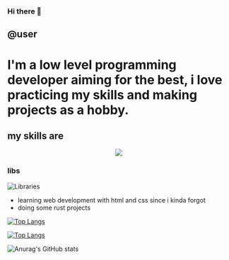### Hi there 👋
## @user

# I'm a low level programming developer aiming for the best, i love practicing my skills and making projects as a hobby.

## my skills are 

<p align="center">
  <a href="https://skillicons.dev">
    <img src="https://skillicons.dev/icons?i=git,cs,cpp,c,python,react,js,rust" />
  </a>
</p>

  <h3>libs</h3>
  <p>
    <img src="https://skillicons.dev/icons?i=react" alt="Libraries" />
  </p>
</div>

- learning web development with html and css since i kinda forgot
- doing some rust projects


[![Top Langs](https://github-readme-stats.vercel.app/api/top-langs/?username=Windows221e&layout=donut)](https://github.com/anuraghazra/github-readme-stats)








[![Top Langs](https://github-readme-stats.vercel.app/api/top-langs/?username=Windows221e)](https://github.com/anuraghazra/github-readme-stats)

![Anurag's GitHub stats](https://github-readme-stats.vercel.app/api?username=Windows221e&show_icons=true&theme=radical)

